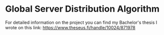 # Global Server Distribution Algorithm

For detailed information on the project you can find my Bachelor's thesis I wrote on this link:
https://www.theseus.fi/handle/10024/871978
